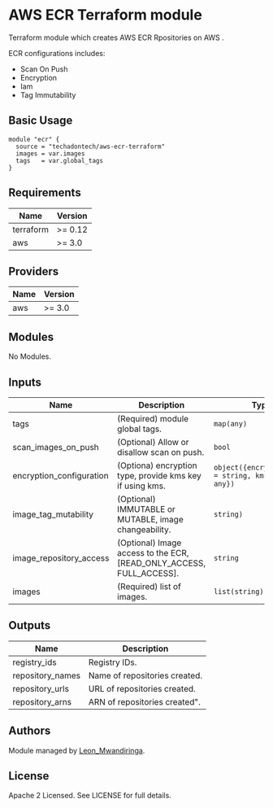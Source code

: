 # AWS ECR Terraform module

Terraform module which creates AWS ECR Rpositories on AWS .

ECR configurations includes:

- Scan On Push
- Encryption
- Iam
- Tag Immutability


## Basic Usage

```hcl
module "ecr" {
  source = "techadontech/aws-ecr-terraform"
  images = var.images
  tags   = var.global_tags
}
```

<!-- BEGINNING OF PRE-COMMIT-TERRAFORM DOCS HOOK -->
## Requirements

| Name | Version |
|------|---------|
| terraform | >= 0.12 |
| aws | >= 3.0 |

## Providers

| Name | Version |
|------|---------|
| aws | >= 3.0 |

## Modules

No Modules.

## Inputs

| Name | Description | Type | Default | Required |
|------|-------------|------|---------|:--------:|
| tags | (Required) module global tags. | `map(any)` | `null` | yes |
| scan_images_on_push | (Optional) Allow or disallow scan on push. | `bool` | `false` | no |
| encryption_configuration | (Optiona) encryption type, provide kms key if using kms. | `object({encryption_type = string, kms_key   = any})` | `{encryption_type = "AES256", kms_key = null}` | no |
| image_tag_mutability | (Optional) IMMUTABLE or MUTABLE, image changeability. | `string)` | `MUTABLE` | no |
| image_repository_access | (Optional) Image access to the ECR, [READ_ONLY_ACCESS, FULL_ACCESS]. | `string` | `FULL_ACCESS` | no |
| images | (Required) list of images. | `list(string)` | `[]` | yes |

## Outputs

| Name | Description |
|------|-------------|
| registry\_ids | Registry IDs. |
| repository\_names | Name of repositories created. |
| repository\_urls | URL of repositories created. |
| repository\_arns | ARN of repositories created". |
<!-- END OF PRE-COMMIT-TERRAFORM DOCS HOOK -->

## Authors

Module managed by [Leon_Mwandiringa](https://github.com/techadontech).

## License

Apache 2 Licensed. See LICENSE for full details.